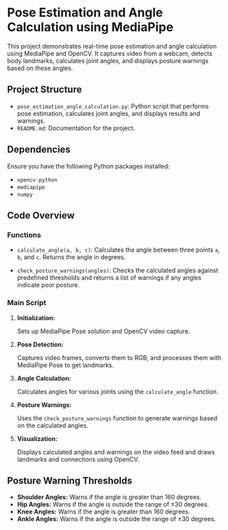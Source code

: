 # Pose Estimation and Angle Calculation using MediaPipe

This project demonstrates real-time pose estimation and angle calculation using MediaPipe and OpenCV. It captures video from a webcam, detects body landmarks, calculates joint angles, and displays posture warnings based on these angles.

## Project Structure

- `pose_estimation_angle_calculation.py`: Python script that performs pose estimation, calculates joint angles, and displays results and warnings.
- `README.md`: Documentation for the project.

## Dependencies

Ensure you have the following Python packages installed:

- `opencv-python`
- `mediapipe`
- `numpy`

## Code Overview

### Functions

- `calculate_angle(a, b, c)`: Calculates the angle between three points `a`, `b`, and `c`. Returns the angle in degrees.

- `check_posture_warnings(angles)`: Checks the calculated angles against predefined thresholds and returns a list of warnings if any angles indicate poor posture.

### Main Script

1. **Initialization:**

   Sets up MediaPipe Pose solution and OpenCV video capture.

2. **Pose Detection:**

   Captures video frames, converts them to RGB, and processes them with MediaPipe Pose to get landmarks.

3. **Angle Calculation:**

   Calculates angles for various joints using the `calculate_angle` function.

4. **Posture Warnings:**

   Uses the `check_posture_warnings` function to generate warnings based on the calculated angles.

5. **Visualization:**

   Displays calculated angles and warnings on the video feed and draws landmarks and connections using OpenCV.

## Posture Warning Thresholds

- **Shoulder Angles:** Warns if the angle is greater than 160 degrees.
- **Hip Angles:** Warns if the angle is outside the range of ±30 degrees.
- **Knee Angles:** Warns if the angle is greater than 160 degrees.
- **Ankle Angles:** Warns if the angle is outside the range of ±30 degrees.
